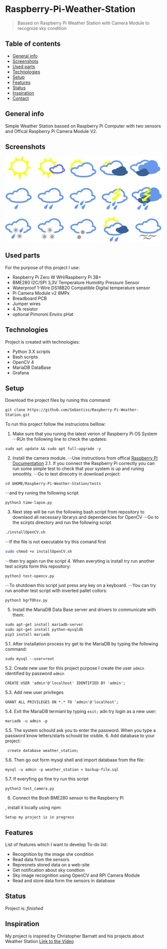 # Raspberry-Pi-Weather-Station
> Bassed on Raspberry Pi Weather Station with Camera Module to recognize sky condition

## Table of contents
* [General info](#general-info)
* [Screenshots](#screenshots)
* [Used parts](#used-parts)
* [Technologies](#technologies)
* [Setup](#setup)
* [Features](#features)
* [Status](#status)
* [Inspiration](#inspiration)
* [Contact](#contact)

## General info
Simple Weather Station bassed on Raspberry Pi Computer with two sensors and Offical Raspberry Pi Camera Module V2.

## Screenshots
![Example screenshot](./img/weather.png)

## Used parts
For the purpose of this project I use:
* Raspberry Pi Zero W WH/Raspberry Pi 3B+
* BME280 I2C/SPI 3,3V Temperature Humidity Pressure Sensor
* Waterproof 1-Wire DS18B20 Compatible Digital temperature sensor
* Pi Camera Module v2 8MPx
* Breadboard PCB 
* Jumper wires
* 4.7k resistor
* optional Pimoroni Enviro pHat
	
## Technologies
Project is created with technologies:
* Python 3.X scripts
* Bash scripts
* OpenCV 4
* MariaDB DataBase
* Grafana
	
## Setup
Download the project files by runing this command:
```
git clone https://github.com/Sebastiss/Raspberry-Pi-Weather-Station.git
```
To run this project follow the instruciotns belllow:
1. Make sure that you runing the latest verion of Raspberry Pi OS System
⋅⋅⋅RUn the following line to check the updates:
```
sudo apt update && sudo apt full-upgrade -y
```
2. Install the camera module.
⋅⋅⋅Use instructions from offical [Raspberry Pi Documentation](https://www.raspberrypi.org/documentation/configuration/camera.md)
2.1. If you connect the Raspberry Pi correctly you can run some simple test to check that your system is up and runing smoothly.
⋅⋅⋅Go to test direcotry in download project:
```
cd $HOME/Raspberry-Pi-Weather-Station/tests
```
⋅⋅⋅and try runing the following script
```
python3 time-lapse.py
```
3. Next step will be run the following bash script from repository to downlaod all necessary librarys and dependencies for OpenCV
⋅⋅⋅Go to the scirpts directory and run the following script
```bash
./installOpenCV.sh
```
⋅⋅⋅If the file is not executable try this comand first
```bash
sudo chmod +x installOpenCV.sh
```
⋅⋅⋅then try again run the script
4. When everyting is install try run another test scirpts form this repository:
```
python3 test-opencv.py
```
⋅⋅⋅To shutdown this script just press any key on a keyboard.
⋅⋅⋅You can try run another test script with inverted pallet collors:
```
python3 bgrTOhsv.py
```
5. Install the MariaDB Data Base server and drivers to communicate with them:
```
sudo apt-get install mariadb-server
sudo apt-get install python-mysqldb
pip3 install mariadb
```
5.1. After installation process try get to the MariaDB by typing the following command:
```
sudo mysql --user=root
```
5.2. Create new user for this project purpose I create the user `admin` identified by password `admin`
```mysql
CREATE USER 'admin'@'localhost' IDENTIFIED BY 'admin';
```
5.3. Add new user privileges
```mysql
GRANT ALL PRIVILEGES ON *.* TO 'admin'@'localhost';
```
5.4. Exit the MariaDB termianl by typing `exit;` adn try login as a new user:
```
mariadb -u admin -p
```
5.5. The system schould ask you to enter the password. When you type a password know letters/starts schould be visible.
6. Add database to your project:
```mysql
 create database weather_station;
```
5.6. Then go out form mysql shell and import database from the file:
```mysql
mysql -u admin -p weather_station < backup-file.sql
```
5.7. If everyfing go fine try run this script
```
python3 test_camera.py
```
6. Connect the Bosh BME280 sensor to the Raspberry Pi

, install it locally using npm:

```
Setup my project is in progress
```

## Features
List of features which I want to develop
To-do list:
* Recognition by the image she condition
* Read data from the sensors
* Represnets stored data on a web-site
* Get notification about sky condtion
* Sky image recognition using OpenCV and RPi Camera Module
* Read and store data form the sensors in database


## Status
Project is: _finished_

## Inspiration
My project is inspired by Christopher Barnatt and his projects about Weather Station [Link to the Video](https://www.youtube.com/watch?v=ChQpD2gsC20)
